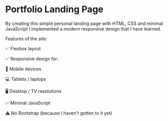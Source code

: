 # Portfolio Landing Page

By creating this simple personal landing page with HTML, CSS and minimal JavaScript I implemented a modern responsive design that I have learned.

Features of the site:

✅ Flexbox layout

✅ Responsive design for:

📱 Mobile devices

💻 Tablets / laptops

🖥️ Desktop / TV resolutions

✅ Minimal JavaScript

⚠ No Bootstrap (because I haven't gotten to it yet)
